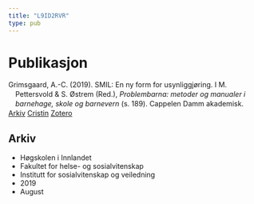 ```yaml
---
title: "L9ID2RVR"
type: pub
---
```

<h1>Publikasjon</h1>
<article id="csl-bib-container-L9ID2RVR" class="csl-bib-container">
  <div class="csl-bib-body" style="line-height: 1.35; padding-left: 1em; text-indent:-1em;">
  <div class="csl-entry">Grimsgaard, A.-C. (2019). SMIL: En ny form for usynliggj&#xF8;ring. I M. Pettersvold &amp; S. &#xD8;strem (Red.), <i>Problembarna: metoder og manualer i barnehage, skole og barnevern</i> (s. 189). Cappelen Damm akademisk.</div>
</div>
  <div class="csl-bib-buttons">
    <a href="#taxonomy-article-L9ID2RVR" class="csl-bib-button">Arkiv</a>
    <a href alt="Cristin URL" class="csl-bib-button">Cristin</a>
    <a href alt="Zotero URL" class="csl-bib-button">Zotero</a>
  </div>
  <div id="csl-bib-meta-container-L9ID2RVR"></div>
</article>
<div id="csl-bib-meta-L9ID2RVR" class="csl-bib-meta">
  <article id="taxonomy-article-L9ID2RVR" class="taxonomy-article">
    <h1>Arkiv</h1>
    <ul>
      <li>Høgskolen i Innlandet</li>
      <li>Fakultet for helse- og sosialvitenskap</li>
      <li>Institutt for sosialvitenskap og veiledning</li>
      <li>2019</li>
      <li>August</li>
    </ul>
  </article>
</div>
